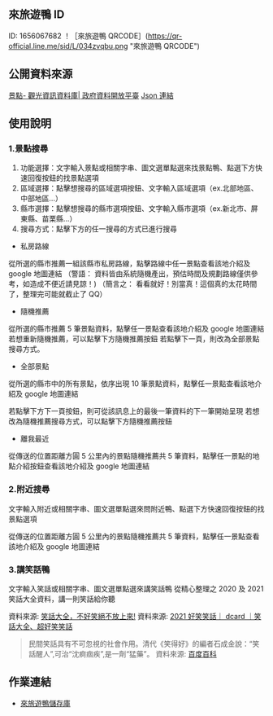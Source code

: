 ## 來旅遊鴨 ID

ID: 1656067682
！［來旅遊鴨 QRCODE］(https://qr-official.line.me/sid/L/034zvqbu.png "來旅遊鴨 QRCODE")

## 公開資料來源

[景點- 觀光資訊資料庫| 政府資料開放平臺](https://data.gov.tw/dataset/7777)
[Json 連結](https://gis.taiwan.net.tw/XMLReleaseALL_public/scenic_spot_C_f.json)

## 使用說明

### 1.景點搜尋

1. 功能選擇：文字輸入景點或相關字串、圖文選單點選來找景點鴨、點選下方快速回復按鈕的找景點選項
2. 區域選擇：點擊想搜尋的區域選項按鈕、文字輸入區域選項（ex.北部地區、中部地區...）
3. 縣市選擇：點擊想搜尋的縣市選項按鈕、文字輸入縣市選項（ex.新北市、屏東縣、苗栗縣...）
4. 搜尋方式：點擊下方的任一搜尋的方式已進行搜尋

- 私房路線

從所選的縣市推薦一組該縣市私房路線，點擊路線中任一景點查看該地介紹及 google 地圖連結
（警語： 資料皆由系統隨機產出，預估時間及規劃路線僅供參考，如造成不便近請見諒！)
（簡言之： 看看就好！別當真！這個真的太花時間了，整理完可能就截止了 QQ）

- 隨機推薦

從所選的縣市推薦 5 筆景點資料，點擊任一景點查看該地介紹及 google 地圖連結
若想重新隨機推薦，可以點擊下方隨機推薦按鈕
若點擊下一頁，則改為全部景點搜尋方式。

- 全部景點

從所選的縣市中的所有景點，依序出現 10 筆景點資料，點擊任一景點查看該地介紹及 google 地圖連結

若點擊下方下一頁按鈕，則可從該訊息上的最後一筆資料的下一筆開始呈現
若想改為隨機推薦搜尋方式，可以點擊下方隨機推薦按鈕

- 離我最近

從傳送的位置距離方圓 5 公里內的景點隨機推薦共 5 筆資料，點擊任一景點的地點介紹按鈕查看該地介紹及 google 地圖連結

### 2.附近搜尋

文字輸入附近或相關字串、圖文選單點選來問附近鴨、點選下方快速回復按鈕的找景點選項

從傳送的位置距離方圓 5 公里內的景點隨機推薦共 5 筆資料，點擊任一景點查看該地介紹及 google 地圖連結

### 3.講笑話鴨

文字輸入笑話或相關字串、圖文選單點選來講笑話鴨
從精心整理之 2020 及 2021 笑話大全資料，講一則笑話給你聽

資料來源: [笑話大全，不好笑絕不放上來!](https://wayne265265.pixnet.net/blog/post/216422544-%E7%AC%91%E8%A9%B1%E5%A4%A7%E5%85%A8%EF%BC%8C%E4%B8%8D%E5%A5%BD%E7%AC%91%E7%B5%95%E4%B8%8D%E6%94%BE%E4%B8%8A%E4%BE%86-%21)
資料來源: [2021 好笑笑話｜ dcard ｜笑話大全、超好笑笑話](https://natasha790708.pixnet.net/blog/post/37026664-2021%E5%A5%BD%E7%AC%91%E7%AC%91%E8%A9%B1%EF%BD%9Cdcard%EF%BD%9C%E7%AC%91%E8%A9%B1%E5%A4%A7%E5%85%A8%E3%80%81%E8%B6%85%E5%A5%BD%E7%AC%91%E7%AC%91%E8%A9%B1%E3%80%81)

> 民間笑話具有不可忽視的社會作用。清代《笑得好》的編者石成金說：“笑話醒人”,可治“沈痾痼疾”,是一劑“猛藥”。
> 資料來源: [百度百科](https://baike.baidu.com/item/%E6%B0%91%E9%97%B4%E7%AC%91%E8%AF%9D)

## 作業連結

- [來旅遊鴨儲存庫](https://github.com/zoe01214/travelduck-linebot)
